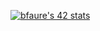 
<p aline="center">
  <a
   href="https://github.com/JaeSeoKim/badge42"><img src="https://badge42.vercel.app/api/v2/clefg7wir00110fjrevk6uhiw/stats?cursusId=21&coalitionId=302" alt="bfaure's 42 stats"/>
  </a>
</p>


<!---
youllbesorry/youllbesorry is a ✨ special ✨ repository because its `README.md` (this file) appears on your GitHub profile.
You can click the Preview link to take a look at your changes.
--->
